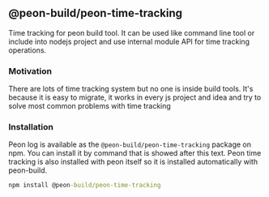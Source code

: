 ## @peon-build/peon-time-tracking

Time tracking for peon build tool. It can be used like command line tool or include into nodejs project and use internal 
module API for time tracking operations.

### Motivation

There are lots of time tracking system but no one is inside build tools. It's because it is easy to migrate, it works
in every js project and idea and try to solve most common problems with time tracking

### Installation
Peon log is available as the `@peon-build/peon-time-tracking` package on npm. You can install it by command that is showed 
after this text. Peon time tracking is also installed with peon itself so it is installed automatically with peon-build.

```cmd
npm install @peon-build/peon-time-tracking
```